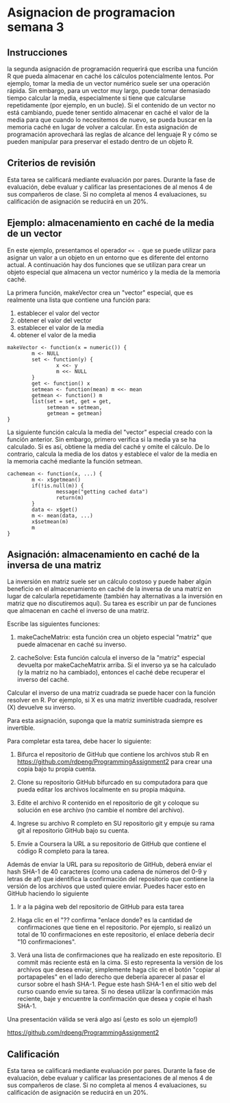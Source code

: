 
# Asignacion de programacion semana 3

## Instrucciones

la segunda asignación de programación requerirá que escriba una función R que pueda almacenar en caché los cálculos potencialmente lentos. Por ejemplo, tomar la media de un vector numérico suele ser una operación rápida. Sin embargo, para un vector muy largo, puede tomar demasiado tiempo calcular la media, especialmente si tiene que calcularse repetidamente (por ejemplo, en un bucle). Si el contenido de un vector no está cambiando, puede tener sentido almacenar en caché el valor de la media para que cuando lo necesitemos de nuevo, se pueda buscar en la memoria caché en lugar de volver a calcular. En esta asignación de programación aprovechará las reglas de alcance del lenguaje R y cómo se pueden manipular para preservar el estado dentro de un objeto R.


## Criterios de revisión

Esta tarea se calificará mediante evaluación por pares. Durante la fase de evaluación, debe evaluar y calificar las presentaciones de al menos 4 de sus compañeros de clase. Si no completa al menos 4 evaluaciones, su calificación de asignación se reducirá en un 20%.


## Ejemplo: almacenamiento en caché de la media de un vector

En este ejemplo, presentamos el operador ``<< -`` que se puede utilizar para asignar un valor a un objeto en un entorno que es diferente del entorno actual. A continuación hay dos funciones que se utilizan para crear un objeto especial que almacena un vector numérico y la media de la memoria caché.

La primera función, makeVector crea un "vector" especial, que es realmente una lista que contiene una función para:

1. establecer el valor del vector
2. obtener el valor del vector
3. establecer el valor de la media
4. obtener el valor de la media

~~~
makeVector <- function(x = numeric()) {
        m <- NULL
        set <- function(y) {
                x <<- y
                m <<- NULL
        }
        get <- function() x
        setmean <- function(mean) m <<- mean
        getmean <- function() m
        list(set = set, get = get,
             setmean = setmean,
             getmean = getmean)
}
~~~

La siguiente función calcula la media del "vector" especial creado con la función anterior. Sin embargo, primero verifica si la media ya se ha calculado. Si es así, obtiene la media del caché y omite el cálculo. De lo contrario, calcula la media de los datos y establece el valor de la media en la memoria caché mediante la función setmean.

~~~
cachemean <- function(x, ...) {
        m <- x$getmean()
        if(!is.null(m)) {
                message("getting cached data")
                return(m)
        }
        data <- x$get()
        m <- mean(data, ...)
        x$setmean(m)
        m
}
~~~


## Asignación: almacenamiento en caché de la inversa de una matriz

La inversión en matriz suele ser un cálculo costoso y puede haber algún beneficio en el almacenamiento en caché de la inversa de una matriz en lugar de calcularla repetidamente (también hay alternativas a la inversión en matriz que no discutiremos aquí). Su tarea es escribir un par de funciones que almacenan en caché el inverso de una matriz.

Escribe las siguientes funciones:

1. makeCacheMatrix: esta función crea un objeto especial "matriz" que puede almacenar en caché su inverso.

2. cacheSolve: Esta función calcula el inverso de la "matriz" especial devuelta por makeCacheMatrix arriba. Si el inverso ya se ha calculado (y la matriz no ha cambiado), entonces el caché debe recuperar el inverso del caché.

Calcular el inverso de una matriz cuadrada se puede hacer con la función resolver en R. Por ejemplo, si X es una matriz invertible cuadrada, resolver (X) devuelve su inverso.

Para esta asignación, suponga que la matriz suministrada siempre es invertible.

Para completar esta tarea, debe hacer lo siguiente:

1. Bifurca el repositorio de GitHub que contiene los archivos stub R en https://github.com/rdpeng/ProgrammingAssignment2 para crear una copia bajo tu propia cuenta.

2. Clone su repositorio GitHub bifurcado en su computadora para que pueda editar los archivos localmente en su propia máquina.

3. Edite el archivo R contenido en el repositorio de git y coloque su solución en ese archivo (no cambie el nombre del archivo).

4. Ingrese su archivo R completo en SU repositorio git y empuje su rama git al repositorio GitHub bajo su cuenta.

5. Envíe a Coursera la URL a su repositorio de GitHub que contiene el código R completo para la tarea.


Además de enviar la URL para su repositorio de GitHub, deberá enviar el hash SHA-1 de 40 caracteres (como una cadena de números del 0-9 y letras de af) que identifica la confirmación del repositorio que contiene la versión de los archivos que usted quiere enviar. Puedes hacer esto en GitHub haciendo lo siguiente

1. Ir a la página web del repositorio de GitHub para esta tarea

2. Haga clic en el "?? confirma "enlace donde? es la cantidad de confirmaciones que tiene en el repositorio. Por ejemplo, si realizó un total de 10 confirmaciones en este repositorio, el enlace debería decir "10 confirmaciones".

3. Verá una lista de confirmaciones que ha realizado en este repositorio. El commit más reciente está en la cima. Si esto representa la versión de los archivos que desea enviar, simplemente haga clic en el botón "copiar al portapapeles" en el lado derecho que debería aparecer al pasar el cursor sobre el hash SHA-1. Pegue este hash SHA-1 en el sitio web del curso cuando envíe su tarea. Si no desea utilizar la confirmación más reciente, baje y encuentre la confirmación que desea y copie el hash SHA-1.


Una presentación válida se verá algo así (¡esto es solo un ejemplo!)

https://github.com/rdpeng/ProgrammingAssignment2


## Calificación

Esta tarea se calificará mediante evaluación por pares. Durante la fase de evaluación, debe evaluar y calificar las presentaciones de al menos 4 de sus compañeros de clase. Si no completa al menos 4 evaluaciones, su calificación de asignación se reducirá en un 20%.







